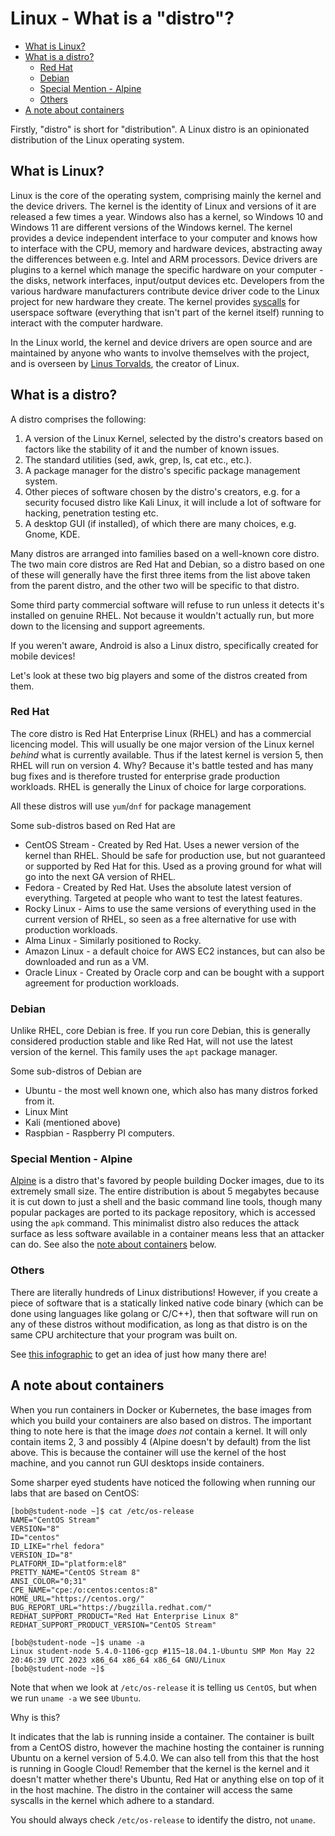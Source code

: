 # Linux - What is a "distro"?

* [What is Linux?](#what-is-linux)
* [What is a distro?](#what-is-a-distro)
    * [Red Hat](#red-hat)
    * [Debian](#debian)
    * [Special Mention - Alpine](#special-mention---alpine)
    * [Others](#others)
* [A note about containers](#a-note-about-containers)

Firstly, "distro" is short for "distribution". A Linux distro is an opinionated distribution of the Linux operating system.

## What is Linux?

Linux is the core of the operating system, comprising mainly the kernel and the device drivers. The kernel is the identity of Linux and versions of it are released a few times a year. Windows also has a kernel, so Windows 10 and Windows 11 are different versions of the Windows kernel. The kernel provides a device independent interface to your computer and knows how to interface with the CPU, memory and hardware devices, abstracting away the differences between e.g. Intel and ARM processors. Device drivers are plugins to a kernel which manage the specific hardware on your computer - the disks, network interfaces, input/output devices etc. Developers from the various hardware manufacturers contribute device driver code to the Linux project for new hardware they create. The kernel provides [syscalls](https://en.wikipedia.org/wiki/System_call) for userspace software (everything that isn't part of the kernel itself) running to interact with the computer hardware.

In the Linux world, the kernel and device drivers are open source and are maintained by anyone who wants to involve themselves with the project, and is overseen by [Linus Torvalds](https://en.wikipedia.org/wiki/Linus_Torvalds), the creator of Linux.

## What is a distro?

A distro comprises the following:

1. A version of the Linux Kernel, selected by the distro's creators based on factors like the stability of it and the number of known issues.
1. The standard utilities (sed, awk, grep, ls, cat etc., etc.).
1. A package manager for the distro's specific package management system.
1. Other pieces of software chosen by the distro's creators, e.g. for a security focused distro like Kali Linux, it will include a lot of software for hacking, penetration testing etc.
1. A desktop GUI (if installed), of which there are many choices, e.g. Gnome, KDE.

Many distros are arranged into families based on a well-known core distro. The two main core distros are Red Hat and Debian, so a distro based on one of these will generally have the first three items from the list above taken from the parent distro, and the other two will be specific to that distro.

Some third party commercial software will refuse to run unless it detects it's installed on genuine RHEL. Not because it wouldn't actually run, but more down to the licensing and support agreements.

If you weren't aware, Android is also a Linux distro, specifically created for mobile devices!

Let's look at these two big players and some of the distros created from them.

### Red Hat

The core distro is Red Hat Enterprise Linux (RHEL) and has a commercial licencing model. This will usually be one major version of the Linux kernel *behind* what is currently available. Thus if the latest kernel is version 5, then RHEL will run on version 4. Why? Because it's battle tested and has many bug fixes and is therefore trusted for enterprise grade production workloads. RHEL is generally the Linux of choice for large corporations.

All these distros will use `yum`/`dnf` for package management

Some sub-distros based on Red Hat are

* CentOS Stream - Created by Red Hat. Uses a newer version of the kernel than RHEL. Should be safe for production use, but not guaranteed or supported by Red Hat for this. Used as a proving ground for what will go into the next GA version of RHEL.
* Fedora - Created by Red Hat. Uses the absolute latest version of everything. Targeted at people who want to test the latest features.
* Rocky Linux - Aims to use the same versions of everything used in the current version of RHEL, so seen as a free alternative for use with production workloads.
* Alma Linux - Similarly positioned to Rocky.
* Amazon Linux - a default choice for AWS EC2 instances, but can also be downloaded and run as a VM.
* Oracle Linux - Created by Oracle corp and can be bought with a support agreement for production workloads.

### Debian

Unlike RHEL, core Debian is free. If you run core Debian, this is generally considered production stable and like Red Hat, will not use the latest version of the kernel. This family uses the `apt` package manager.

Some sub-distros of Debian are

* Ubuntu - the most well known one, which also has many distros forked from it.
* Linux Mint
* Kali (mentioned above)
* Raspbian - Raspberry PI computers.

### Special Mention - Alpine

[Alpine](https://www.alpinelinux.org/) is a distro that's favored by people building Docker images, due to its extremely small size. The entire distribution is about 5 megabytes because it is cut down to just a shell and the basic command line tools, though many popular packages are ported to its package repository, which is accessed using the `apk` command. This minimalist distro also reduces the attack surface as less software available in a container means less that an attacker can do. See also the [note about containers](#a-note-about-containers) below.

### Others

There are literally hundreds of Linux distributions! However, if you create a piece of software that is a statically linked native code binary (which can be done using languages like golang or C/C++), then that software will run on any of these distros without modification, as long as that distro is on the same CPU architecture that your program was built on.

See [this infographic](https://upload.wikimedia.org/wikipedia/commons/a/ad/2023_Linux_Distributions_Timeline.svg) to get an idea of just how many there are!


## A note about containers

When you run containers in Docker or Kubernetes, the base images from which you build your containers are also based on distros. The important thing to note here is that the image *does not* contain a kernel. It will only contain items 2, 3 and possibly 4 (Alpine doesn't by default) from the list above. This is because the container will use the kernel of the host machine, and you cannot run GUI desktops inside containers.

Some sharper eyed students have noticed the following when running our labs that are based on CentOS:

```text
[bob@student-node ~]$ cat /etc/os-release
NAME="CentOS Stream"
VERSION="8"
ID="centos"
ID_LIKE="rhel fedora"
VERSION_ID="8"
PLATFORM_ID="platform:el8"
PRETTY_NAME="CentOS Stream 8"
ANSI_COLOR="0;31"
CPE_NAME="cpe:/o:centos:centos:8"
HOME_URL="https://centos.org/"
BUG_REPORT_URL="https://bugzilla.redhat.com/"
REDHAT_SUPPORT_PRODUCT="Red Hat Enterprise Linux 8"
REDHAT_SUPPORT_PRODUCT_VERSION="CentOS Stream"

[bob@student-node ~]$ uname -a
Linux student-node 5.4.0-1106-gcp #115~18.04.1-Ubuntu SMP Mon May 22 20:46:39 UTC 2023 x86_64 x86_64 x86_64 GNU/Linux
[bob@student-node ~]$
```

Note that when we look at `/etc/os-release` it is telling us `CentOS`, but when we run `uname -a` we see `Ubuntu`.

Why is this?

It indicates that the lab is running inside a container. The container is built from a CentOS distro, however the machine hosting the container is running Ubuntu on a kernel version of 5.4.0. We can also tell from this that the host is running in Google Cloud! Remember that the kernel is the kernel and it doesn't matter whether there's Ubuntu, Red Hat or anything else on top of it in the host machine. The distro in the container will access the same syscalls in the kernel which adhere to a standard.

You should always check `/etc/os-release` to identify the distro, not `uname`.
